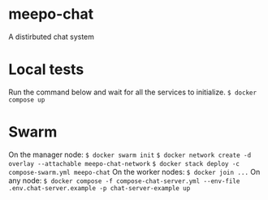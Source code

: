 # meepo-chat
A distirbuted chat system

# Local tests
Run the command below and wait for all the services to initialize.
`$ docker compose up`

# Swarm
On the manager node:
`$ docker swarm init`
`$ docker network create -d overlay --attachable meepo-chat-network`
`$ docker stack deploy -c compose-swarm.yml meepo-chat`
On the worker nodes:
`$ docker join ...`
On any node:
`$ docker compose -f compose-chat-server.yml --env-file .env.chat-server.example -p chat-server-example up`
